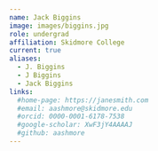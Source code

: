 ```yaml
---
name: Jack Biggins
image: images/biggins.jpg
role: undergrad
affiliation: Skidmore College
current: true
aliases:
  - J. Biggins
  - J Biggins
  - Jack Biggins
links:
  #home-page: https://janesmith.com
  #email: aashmore@skidmore.edu
  #orcid: 0000-0001-6178-7538
  #google-scholar: XwF3jY4AAAAJ
  #github: aashmore
---
```


